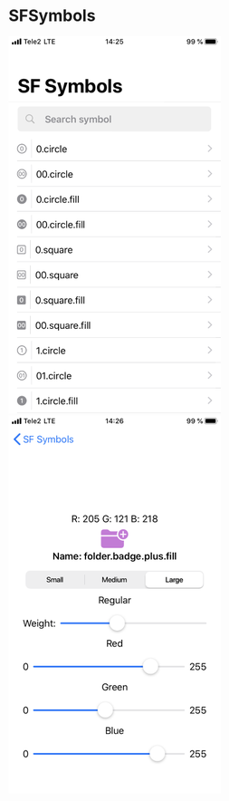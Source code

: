 # SFSymbols

![mainScreen](https://github.com/ReshetovE/SFSymbols/blob/master/Images/MainScreen.png)
![detailScreen](https://github.com/ReshetovE/SFSymbols/blob/master/Images/DetailScreen.png)
